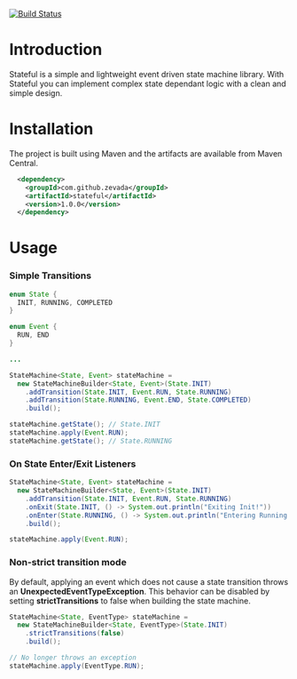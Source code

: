 [![Build Status](https://travis-ci.org/zevada/stateful.svg?branch=master)](https://travis-ci.org/zevada/stateful)

# Introduction

Stateful is a simple and lightweight event driven state machine library. With 
Stateful you can implement complex state dependant logic with a clean and simple design. 

# Installation

The project is built using Maven and the artifacts are available from Maven Central.

```xml
  <dependency>
    <groupId>com.github.zevada</groupId>
    <artifactId>stateful</artifactId>
    <version>1.0.0</version>
  </dependency>
```

# Usage

### Simple Transitions

```java
enum State {
  INIT, RUNNING, COMPLETED
}

enum Event {
  RUN, END
}

...

StateMachine<State, Event> stateMachine =
  new StateMachineBuilder<State, Event>(State.INIT)
    .addTransition(State.INIT, Event.RUN, State.RUNNING)
    .addTransition(State.RUNNING, Event.END, State.COMPLETED)
    .build();

stateMachine.getState(); // State.INIT
stateMachine.apply(Event.RUN);
stateMachine.getState(); // State.RUNNING
```

### On State Enter/Exit Listeners

```java
StateMachine<State, Event> stateMachine =
  new StateMachineBuilder<State, Event>(State.INIT)
    .addTransition(State.INIT, Event.RUN, State.RUNNING)
    .onExit(State.INIT, () -> System.out.println("Exiting Init!"))
    .onEnter(State.RUNNING, () -> System.out.println("Entering Running!"))
    .build();

stateMachine.apply(Event.RUN);
```

### Non-strict transition mode

By default, applying an event which does not cause a state transition throws an **UnexpectedEventTypeException**. This behavior can be disabled by setting **strictTransitions** to false when building the state machine.

```java
StateMachine<State, EventType> stateMachine =
  new StateMachineBuilder<State, EventType>(State.INIT)
    .strictTransitions(false)
    .build();

// No longer throws an exception
stateMachine.apply(EventType.RUN);
``` 
